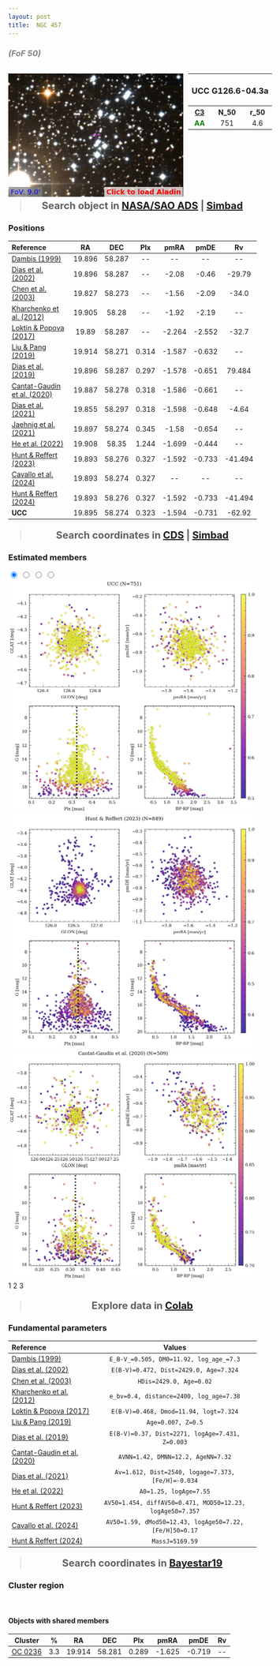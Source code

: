 ```yaml
---
layout: post
title:  NGC 457
---
```

<h3><span style="color: #808080;"><i>(FoF 50)</i></span></h3><div style="display: flex; justify-content: space-between; width:720px;height:250px">
<div style="text-align: center;">

<!-- Static image + data attributes for FOV and target -->
<img id="aladin_img"
     data-umami-event="aladin_load"
     src="https://raw.githubusercontent.com/ucc23/Q2N/main/plots/aladin/ngc457.webp"
     alt="Click to load Aladin Lite" 
     style="width:355px;height:250px; cursor: pointer;"
     data-fov="0.153" 
     data-target="19.895 58.274"/>
<!-- Div to contain Aladin Lite viewer -->
<div id="aladin-lite-div" style="width:355px;height:250px;display:none;"></div>
<!-- Aladin Lite script (will be loaded after the image is clicked) -->
<script src="{{ site.baseurl }}/scripts/aladin_load.js"></script>

</div>
<!-- Left block -->

<table style="width:355px;height:250px;">
  <!-- Row 1 (title) -->
  <tr>
    <td colspan="5"><h3>UCC G126.6-04.3a</h3></td>
  </tr>
  <!-- Row 2 -->
  <tr>
    <th style="text-align: center;"><a href="https://ucc.ar/faq#what-is-the-c3-parameter" title="Combined class">C3</a></th>
    <th style="text-align: center;"><div title="Stars with membership probability >50%">N_50</div></th>
    <th style="text-align: center;"><div title="Radius that contains half the members [arcmin]">r_50</div></th>
  </tr>
  <!-- Row 3 -->
  <tr>
    <td style="text-align: center;"><span style="color: green; font-weight: bold;">A</span><span style="color: green; font-weight: bold;">A</span></td>
    <td style="text-align: center;">751</td>
    <td style="text-align: center;">4.6</td>
  </tr>
</table>
</div>

> <p style="text-align:center; font-weight: bold; font-size:20px">Search object in <a data-umami-event="nasa_search" href="https://ui.adsabs.harvard.edu/search/q=%20collection%3Aastronomy%20body%3A%22NGC%20457%22&sort=date%20desc%2C%20bibcode%20desc&p_=0" target="_blank">NASA/SAO ADS</a> | <a data-umami-event="simbad_search" href="https://simbad.cds.unistra.fr/simbad/sim-id-refs?Ident=ngc457" target="_blank">Simbad</a></p>


### Positions

| Reference    | RA    | DEC   | Plx  | pmRA  | pmDE   |  Rv  |
| :---         | :---: | :---: | :---: | :---: | :---: | :---: |
|[Dambis (1999)](https://ui.adsabs.harvard.edu/abs/1999AstL...25....7D) | 19.896 | 58.287 | -- | -- | -- | -- |
|[Dias et al. (2002)](https://ui.adsabs.harvard.edu/abs/2002A%26A...389..871D) | 19.896 | 58.287 | -- | -2.08 | -0.46 | -29.79 |
|[Chen et al. (2003)](https://ui.adsabs.harvard.edu/abs/2003AJ....125.1397C) | 19.827 | 58.273 | -- | -1.56 | -2.09 | -34.0 |
|[Kharchenko et al. (2012)](https://ui.adsabs.harvard.edu/abs/2012A%26A...543A.156K) | 19.905 | 58.28 | -- | -1.92 | -2.19 | -- |
|[Loktin & Popova (2017)](https://ui.adsabs.harvard.edu/abs/2017AstBu..72..257L) | 19.89 | 58.287 | -- | -2.264 | -2.552 | -32.7 |
|[Liu & Pang (2019)](https://ui.adsabs.harvard.edu/abs/2019ApJS..245...32L) | 19.914 | 58.271 | 0.314 | -1.587 | -0.632 | -- |
|[Dias et al. (2019)](https://ui.adsabs.harvard.edu/abs/2019MNRAS.486.5726D) | 19.896 | 58.287 | 0.297 | -1.578 | -0.651 | 79.484 |
|[Cantat-Gaudin et al. (2020)](https://ui.adsabs.harvard.edu/abs/2020A%26A...640A...1C) | 19.887 | 58.278 | 0.318 | -1.586 | -0.661 | -- |
|[Dias et al. (2021)](https://ui.adsabs.harvard.edu/abs/2021MNRAS.504..356D) | 19.855 | 58.297 | 0.318 | -1.598 | -0.648 | -4.64 |
|[Jaehnig et al. (2021)](https://ui.adsabs.harvard.edu/abs/2021ApJ...923..129J) | 19.897 | 58.274 | 0.345 | -1.58 | -0.654 | -- |
|[He et al. (2022)](https://ui.adsabs.harvard.edu/abs/2022ApJS..262....7H) | 19.908 | 58.35 | 1.244 | -1.699 | -0.444 | -- |
|[Hunt & Reffert (2023)](https://ui.adsabs.harvard.edu/abs/2023A%26A...673A.114H) | 19.893 | 58.276 | 0.327 | -1.592 | -0.733 | -41.494 |
|[Cavallo et al. (2024)](https://ui.adsabs.harvard.edu/abs/2024AJ....167...12C) | 19.893 | 58.274 | 0.327 | -- | -- | -- |
|[Hunt & Reffert (2024)](https://ui.adsabs.harvard.edu/abs/2024A%26A...686A..42H) | 19.893 | 58.276 | 0.327 | -1.592 | -0.733 | -41.494 |
| **UCC** |19.895 | 58.274 | 0.323 | -1.594 | -0.731 | -62.92 |

> <p style="text-align:center; font-weight: bold; font-size:20px">Search coordinates in <a data-umami-event="cds_coord_search" href="https://cdsportal.u-strasbg.fr/?target=19.895,+58.274" target="_blank">CDS</a> | <a data-umami-event="simbad_coord_search" href="https://simbad.cds.unistra.fr/mobile/object_list.html?coord=19.895%2058.274&output=json&radius=5&userEntry=ngc457" target="_blank">Simbad</a></p>

### Estimated members

<div class="carousel">
<input type="radio" name="radio-btn" id="slide1" checked>
<input type="radio" name="radio-btn" id="slide1">
<input type="radio" name="radio-btn" id="slide2">
<input type="radio" name="radio-btn" id="slide3">
<div class="slides">
<div class="slide">
<a href="https://raw.githubusercontent.com/ucc23/Q2N/main/plots/UCC/ngc457.webp" target="_blank">
<img src="https://raw.githubusercontent.com/ucc23/Q2N/main/plots/UCC/ngc457.webp" alt="NGC 457 UCC">
</a>
</div>
<div class="slide">
<a href="https://raw.githubusercontent.com/ucc23/Q2N/main/plots/HUNT23/ngc457.webp" target="_blank">
<img src="https://raw.githubusercontent.com/ucc23/Q2N/main/plots/HUNT23/ngc457.webp" alt="NGC 457 HUNT23">
</a>
</div>
<div class="slide">
<a href="https://raw.githubusercontent.com/ucc23/Q2N/main/plots/CANTAT20/ngc457.webp" target="_blank">
<img src="https://raw.githubusercontent.com/ucc23/Q2N/main/plots/CANTAT20/ngc457.webp" alt="NGC 457 CANTAT20">
</a>
</div>
</div>
<div class="indicators">
<label for="slide1">1</label>
<label for="slide2">2</label>
<label for="slide3">3</label>
</div>
</div>


> <p style="text-align:center; font-weight: bold; font-size:20px">Explore data in <a data-umami-event="colab" href="https://colab.research.google.com/github/ucc23/ucc/blob/main/assets/notebook.ipynb" target="_blank">Colab</a></p>


### Fundamental parameters

| Reference |  Values |
| :---      |  :---:  |
| [Dambis (1999)](https://ui.adsabs.harvard.edu/abs/1999AstL...25....7D) | `E_B-V_=0.505, DM0=11.92, log_age_=7.3` |
| [Dias et al. (2002)](https://ui.adsabs.harvard.edu/abs/2002A%26A...389..871D) | `E(B-V)=0.472, Dist=2429.0, Age=7.324` |
| [Chen et al. (2003)](https://ui.adsabs.harvard.edu/abs/2003AJ....125.1397C) | `HDis=2429.0, Age=0.02` |
| [Kharchenko et al. (2012)](https://ui.adsabs.harvard.edu/abs/2012A%26A...543A.156K) | `e_bv=0.4, distance=2400, log_age=7.38` |
| [Loktin & Popova (2017)](https://ui.adsabs.harvard.edu/abs/2017AstBu..72..257L) | `E(B-V)=0.468, Dmod=11.94, logt=7.324` |
| [Liu & Pang (2019)](https://ui.adsabs.harvard.edu/abs/2019ApJS..245...32L) | `Age=0.007, Z=0.5` |
| [Dias et al. (2019)](https://ui.adsabs.harvard.edu/abs/2019MNRAS.486.5726D) | `E(B-V)=0.37, Dist=2271, logAge=7.431, Z=0.003` |
| [Cantat-Gaudin et al. (2020)](https://ui.adsabs.harvard.edu/abs/2020A%26A...640A...1C) | `AVNN=1.42, DMNN=12.2, AgeNN=7.32` |
| [Dias et al. (2021)](https://ui.adsabs.harvard.edu/abs/2021MNRAS.504..356D) | `Av=1.612, Dist=2540, logage=7.373, [Fe/H]=-0.034` |
| [He et al. (2022)](https://ui.adsabs.harvard.edu/abs/2022ApJS..262....7H) | `A0=1.25, logAge=7.55` |
| [Hunt & Reffert (2023)](https://ui.adsabs.harvard.edu/abs/2023A%26A...673A.114H) | `AV50=1.454, diffAV50=0.471, MOD50=12.23, logAge50=7.357` |
| [Cavallo et al. (2024)](https://ui.adsabs.harvard.edu/abs/2024AJ....167...12C) | `AV50=1.59, dMod50=12.43, logAge50=7.22, [Fe/H]50=0.17` |
| [Hunt & Reffert (2024)](https://ui.adsabs.harvard.edu/abs/2024A%26A...686A..42H) | `MassJ=5169.59` |

> <p style="text-align:center; font-weight: bold; font-size:20px">Search coordinates in <a data-umami-event="bayestar" href="http://argonaut.skymaps.info/query?lon=126.635%20&lat=-4.394&coordsys=gal&mapname=bayestar2019" target="_blank">Bayestar19</a></p>


### Cluster region

<html lang="en">
  <body>
    <center>
    <div id="plot-params"
         data-oc-name="ngc457"
         data-ra-center="19.89"
         data-dec-center="58.28"
         data-rad-deg="4.6"
         data-plx="0.323">
    </div>
    <div id="plot-container">
        <div id="plot"></div>
    </div>
    <script defer type="module" src="{{ site.baseurl }}/scripts/radec_scatter.js"></script>
    </center>
  </body>
</html>
<br>


#### Objects with shared members

| Cluster | <span title="Percentage of members that this OC shares with the ones listed">%</span>   | RA   | DEC   | Plx   | pmRA  | pmDE  | Rv    |
| :---:   | :-: |:---: | :---: | :---: | :---: | :---: | :---: |
|[OC 0236](/_clusters/oc0236/)| 3.3 | 19.914 | 58.281 | 0.289 | -1.625 | -0.719 | -- |